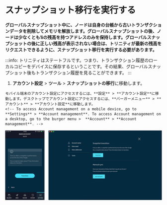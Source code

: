 # スナップショット移行を実行する
<!-- # Perform a snapshot transition -->

**グローバルスナップショット中に、ノードは自身の台帳から古いトランザクションデータを削除してメモリを解放します。グローバルスナップショットの後、ノードは少なくとも1iの残高を持つアドレスのみを保持します。グローバルスナップショットの後に正しい残高が表示されない場合は、トリニティが最新の残高をリクエストできるように、スナップショット移行を実行する必要があります。**
<!-- **During a global snapshot, nodes remove old transaction data from their ledgers to free memory. After a global snapshot, nodes have only the addresses with a balance of at least 1i. If you don't see your correct balance after a global snapshot, you must perform a snapshot transition to allow Trinity to request the latest balance of your addresses.** -->

:::info:
トリニティはステートフルです。つまり、トランザクション履歴のローカルコピーをデバイスに保存するということです。その結果、グローバルスナップショット後もトランザクション履歴を見ることができます。
:::
<!-- :::info: -->
<!-- Trinity is stateful, which means that it stores a local copy of your transaction history on your device. As a result, you can still see your transaction history after a global snapshot. -->
<!-- ::: -->

1. **アカウント設定** > **ツール** > **スナップショットの移行**に移動します。
  <!-- 1. Go to Account management > **Tools** > **Transition**. -->

    モバイル端末のアカウント設定にアクセスするには、**設定** > **アカウント設定**に移動します。デスクトップでアカウント設定にアクセスするには、**バーガーメニュー** > **アカウント** > **アカウント設定**に移動します。
    <!-- To access Account management on a mobile device, go to **Settings** > **Account management**. To access Account management on a desktop, go to the burger menu >  **Account** > **Account management**. -->

![photo of snapshot transition](../images/transition.jpg)
